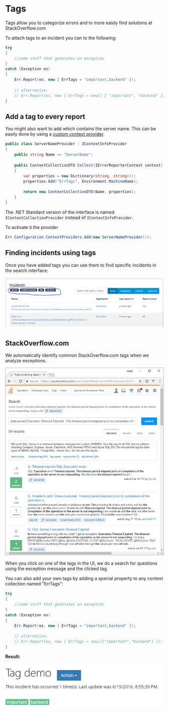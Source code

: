 Tags
====

Tags allow you to categorize errors and to more easily find solutions at StackOverflow.com

To attach tags to an incident you can to the following:

```csharp
try
{
    //some stuff that generates an exception
}
catch (Exception ex)
{
    Err.Report(ex, new { ErrTags = "important,backend" });

    // alternative:
    // Err.Report(ex, new { ErrTags = new[] { "important", "backend" }});
}
```
## Add a tag to every report

You might also want to add which contains the server name. This can be easily done by using a [custom context provider](extending/contextprovider.md).

```csharp
public class ServerNameProvider : IContextInfoProvider
{
    public string Name => "ServerName";

    public ContextCollectionDTO Collect(IErrorReporterContext context)
    {
        var properties = new Dictionary<string, string>();
        properties.Add("ErrTags", Environment.MachineName);

        return new ContextCollectionDTO(Name, properties);
    }
}
```

The .NET Standard version of the interface is named `IContextCollectionProvider` instead of `IContextInfoProvider`.

To activate it the provider

```csharp
Err.Configuration.ContextProviders.Add(new ServerNameProvider());
```

## Finding incidents using tags

Once you have added tags you can use them to find specific incidents in the search interface:

![](incident-search.png)

## StackOverflow.com

We automatically identify common StackOverflow.com tags when we analyze exceptions.

![](tag-search.png)

When you click on one of the tags in the UI, we do a search for questions using the exception message and the clicked tag.


You can
also add your own tags by adding a special property to any context collection named "ErrTags":

```csharp
try
{
    //some stuff that generates an exception
}
catch (Exception ex)
{
    Err.Report(ex, new { ErrTags = "important,backend" });

    // alternative:
    // Err.Report(ex, new { ErrTags = new[]{"important","backend"} });
}
```

**Result:**

![](tag-demo.png)

